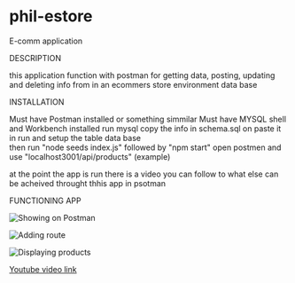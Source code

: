 # phil-estore
E-comm application 

DESCRIPTION 

this application function with postman 
for getting data, posting, updating and deleting info from 
in an ecommers store environment data base 

INSTALLATION 

Must have Postman installed or something simmilar 
Must have MYSQL shell and Workbench installed
run mysql copy the info in schema.sql on paste it in 
run and setup the table data base  
then run "node seeds index.js" followed by "npm start" 
open postmen and use "localhost3001/api/products" (example)

at the point the app is run there is a video you can follow to what else can be acheived throught thhis app in psotman

FUNCTIONING APP

![Showing on Postman]()

![Adding route]()

![Displaying products]()

[Youtube video link]()